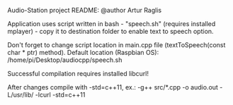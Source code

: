 Audio-Station project README:
@author Artur Raglis

Application uses script written in bash - "speech.sh" (requires installed mplayer) - 
copy it to destination folder to enable text to speech option.

Don't forget to change script location in main.cpp file (textToSpeech(const char * ptr) method).
Default location (Raspbian OS): /home/pi/Desktop/audiocpp/speech.sh

Successful compilation requires installed libcurl! 

After changes compile with -std=c++11, ex.:
-g++ src/*.cpp -o audio.out -L/usr/lib/ -lcurl -std=c++11 
